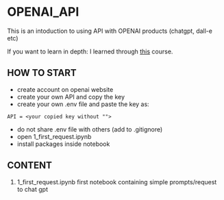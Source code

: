 # OPENAI_API

This is an intoduction to using API with OPENAI products (chatgpt, dall-e etc)

If you want to learn in depth: I learned through [this](https://www.udemy.com/share/108w3y3@3fhw0tWsFbGyPGWHxBOSINLbBrv6qkVVzd5H7N6c8rv0Q_itu2frj1BIqx0AMPHirg==/) course.

## HOW TO START
- create account on openai website
- create your own API and copy the key
- create your own .env file and paste the key as:

`API = <your copied key without "">`

- do not share .env file with others (add to .gitignore)
- open 1_first_request.ipynb
- install packages inside notebook

## CONTENT

1. 1_first_request.ipynb
first notebook containing simple prompts/request to chat gpt